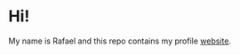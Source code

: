 <h1>Hi!</h1>
<p>
  My name is Rafael and this repo contains my profile <a href="https://rafael-perini.github.io">website</a>.
<p>
